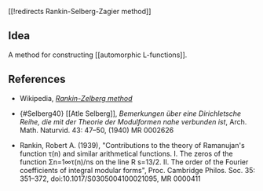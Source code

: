 [[!redirects Rankin-Selberg-Zagier method]]

## Idea

A method for constructing [[automorphic L-functions]]. 

## References

* Wikipedia, _[Rankin-Zelberg method](http://en.wikipedia.org/wiki/Rankin–Selberg_method)_


* {#Selberg40} [[Atle Selberg]], _Bemerkungen über eine Dirichletsche Reihe, die mit der Theorie der Modulformen nahe verbunden ist_, Arch. Math. Naturvid. 43: 47–50, (1940)  MR 0002626

* Rankin, Robert A. (1939), "Contributions to the theory of Ramanujan's function τ(n) and similar arithmetical functions. I. The zeros of the function Σn=1∞τ(n)/ns on the line R s=13/2. II. The order of the Fourier coefficients of integral modular forms", Proc. Cambridge Philos. Soc. 35: 351–372, doi:10.1017/S0305004100021095, MR 0000411
